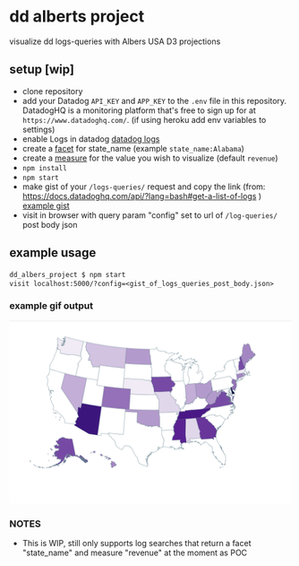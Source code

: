 # dd alberts project

visualize dd logs-queries with Albers USA D3 projections

## setup [wip]

- clone repository
- add your Datadog `API_KEY` and `APP_KEY` to the `.env` file in this repository. DatadogHQ is a monitoring platform that's free to sign up for at `https://www.datadoghq.com/`. (if using heroku add env variables to settings)
- enable Logs in datadog [datadog logs](https://docs.datadoghq.com/logs/log_collection/?tab=tailexistingfiles)
- create a [facet](https://docs.datadoghq.com/logs/explorer/?tab=facets#setup) for state_name (example `state_name:Alabama`)
- create a [measure](https://docs.datadoghq.com/logs/explorer/?tab=measures#setup) for the value you wish to visualize (default `revenue`) 
- `npm install`
- `npm start`
- make gist of your `/logs-queries/` request and copy the link (from: https://docs.datadoghq.com/api/?lang=bash#get-a-list-of-logs ) [example gist](https://gist.githubusercontent.com/ericmustin/3550658e5a2c8abe49bbe334e9c662ba/raw/7f0539d1f723e6758dc2d270973416e1813673c1/log_query.json)
- visit in browser with query param "config" set to url of `/log-queries/` post body json

## example usage

```
dd_albers_project $ npm start
visit localhost:5000/?config=<gist_of_logs_queries_post_body.json>

```

### example gif output
![example_output_dd_albers](./example_output_dd_albers.png)


### NOTES
- This is WIP, still only supports log searches that return a facet "state_name" and measure "revenue" at the moment as POC